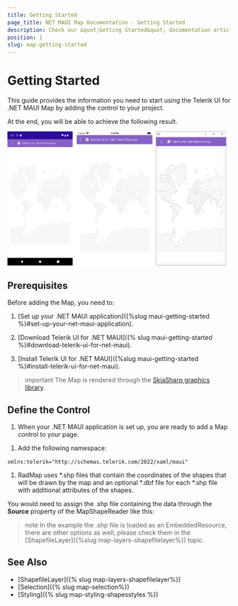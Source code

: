 ```yaml
---
title: Getting Started
page_title: NET MAUI Map Documentation - Getting Started
description: Check our &quot;Getting Started&quot; documentation article for Telerik Map for .NET MAUI control.
position: 1
slug: map-getting-started
---
```


# Getting Started

This guide provides the information you need to start using the Telerik UI for .NET MAUI Map by adding the control to your project.

At the end, you will be able to achieve the following result.

![Getting Started Example](images/map_getting_started.png)

## Prerequisites

Before adding the Map, you need to:

1. [Set up your .NET MAUI application]({%slug maui-getting-started %}#set-up-your-net-maui-application).

1. [Download Telerik UI for .NET MAUI]({% slug maui-getting-started %}#download-telerik-ui-for-net-maui).

1. [Install Telerik UI for .NET MAUI]({%slug maui-getting-started %}#install-telerik-ui-for-net-maui).

>important The Map is rendered through the [SkiaSharp graphics library](https://skia.org/).

## Define the Control

1. When your .NET MAUI application is set up, you are ready to add a Map control to your page.

 <snippet id='map-getting-started-xaml' />
 <snippet id='map-gettingstarted-csharp' />

1. Add the following namespace:

 ```XAML
 xmlns:telerik="http://schemas.telerik.com/2022/xaml/maui"
 ```

1. RadMap uses *.shp files that contain the coordinates of the shapes that will be drawn by the map and an optional *.dbf file for each *.shp file with additional attributes of the shapes.

 You would need to assign the .shp file containing the data through the **Source** property of the MapShapeReader like this:

 <snippet id='map-gettingstarted-setting-source' />

>note In the example the .shp file is loaded as an EmbeddedResource, there are other options as well, please check them in the [ShapefileLayer]({%slug map-layers-shapefilelayer%}) topic.

## See Also

- [ShapefileLayer]({% slug map-layers-shapefilelayer%})
- [Selection]({% slug map-selection%})
- [Styling]({% slug map-styling-shapesstyles %})
